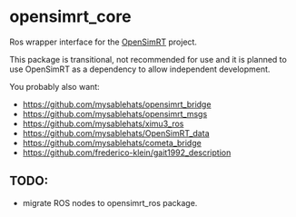 # opensimrt_core

Ros wrapper interface for the [OpenSimRT](https://github.com/mitkof6/OpenSimRT) project. 

This package is transitional, not recommended for use and it is planned to use OpenSimRT as a dependency to allow independent development.

You probably also want:

- https://github.com/mysablehats/opensimrt_bridge
- https://github.com/mysablehats/opensimrt_msgs
- https://github.com/mysablehats/ximu3_ros
- https://github.com/mysablehats/OpenSimRT_data
- https://github.com/mysablehats/cometa_bridge
- https://github.com/frederico-klein/gait1992_description



## TODO:

- migrate ROS nodes to opensimrt_ros package.
